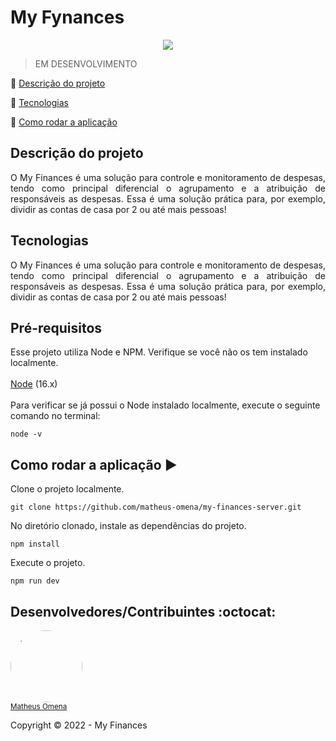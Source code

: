 <h1>My Fynances</h1> 

<p align="center">  
   <img src="http://img.shields.io/static/v1?label=STATUS&message=EM%20DESENVOLVIMENTO&color=RED&style=for-the-badge"/>   
</p>

> EM DESENVOLVIMENTO

:small_blue_diamond: [Descrição do projeto](#descrição-do-projeto)

:small_blue_diamond: [Tecnologias](#tecnologias)

:small_blue_diamond: [Como rodar a aplicação](#como-rodar-a-aplicação-arrow_forward)

## Descrição do projeto 

<p align="justify">
  O My Finances é uma solução para controle e monitoramento de despesas, tendo como principal diferencial o agrupamento e a atribuição de responsáveis as despesas. Essa é uma solução prática para, por exemplo, dividir as contas de casa por 2 ou até mais pessoas!
</p>

## Tecnologias

<p align="justify">
  O My Finances é uma solução para controle e monitoramento de despesas, tendo como principal diferencial o agrupamento e a atribuição de responsáveis as despesas. Essa é uma solução prática para, por exemplo, dividir as contas de casa por 2 ou até mais pessoas!
</p>

## Pré-requisitos

Esse projeto utiliza Node e NPM. Verifique se você não os tem instalado localmente.
<br/><br/>
[Node](https://nodejs.org/en/download/) (16.x)
<br/><br/>
Para verificar se já possui o Node instalado localmente, execute o seguinte comando no terminal:
```
node -v
```


## Como rodar a aplicação :arrow_forward:

Clone o projeto localmente. 

```
git clone https://github.com/matheus-omena/my-finances-server.git
```

No diretório clonado, instale as dependências do projeto.
```
npm install
```

Execute o projeto.
```
npm run dev
```

## Desenvolvedores/Contribuintes :octocat:

<img src="https://avatars.githubusercontent.com/u/82099869?v=4" width=115 style="border-radius: 50%"><br><sub>[Matheus Omena](https://github.com/matheus-omena)</sub>

Copyright :copyright: 2022 - My Finances
